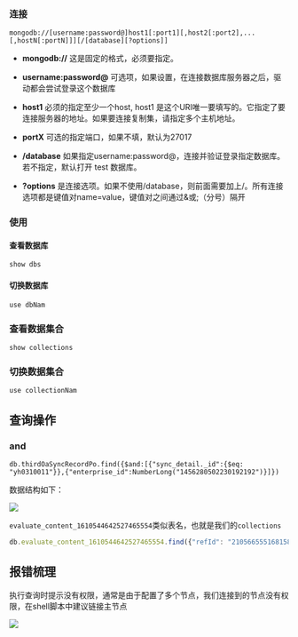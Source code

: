### 连接
```
mongodb://[username:password@]host1[:port1][,host2[:port2],...[,hostN[:portN]]][/[database][?options]]
```

-   **mongodb://** 这是固定的格式，必须要指定。
    
-   **username:password@** 可选项，如果设置，在连接数据库服务器之后，驱动都会尝试登录这个数据库
    
-   **host1** 必须的指定至少一个host, host1 是这个URI唯一要填写的。它指定了要连接服务器的地址。如果要连接复制集，请指定多个主机地址。
    
-   **portX** 可选的指定端口，如果不填，默认为27017
    
-   **/database** 如果指定username:password@，连接并验证登录指定数据库。若不指定，默认打开 test 数据库。
    
-   **?options** 是连接选项。如果不使用/database，则前面需要加上/。所有连接选项都是键值对name=value，键值对之间通过&或;（分号）隔开


### 使用

#### 查看数据库

```
show dbs
```

#### 切换数据库

```
use dbNam
```

### 查看数据集合

```
show collections
```

### 切换数据集合

```
use collectionNam
```


## 查询操作

### and

```mongo
db.thirdOaSyncRecordPo.find({$and:[{"sync_detail._id":{$eq: "yh0310011"}},{"enterprise_id":NumberLong("1456280502230192192")}]})
```

数据结构如下：

![](https://syske-pic-bed.oss-cn-hangzhou.aliyuncs.com/imgs/20221213162746.png)

`evaluate_content_1610544642527465554`类似表名，也就是我们的`collections`
```js
db.evaluate_content_1610544642527465554.find({"refId": "2105665551681589248", "userId":"2105666173705261056"})
```
## 报错梳理

执行查询时提示没有权限，通常是由于配置了多个节点，我们连接到的节点没有权限，在shell脚本中建议链接主节点

![](https://syske-pic-bed.oss-cn-hangzhou.aliyuncs.com/imgs/20240401110839.png)
